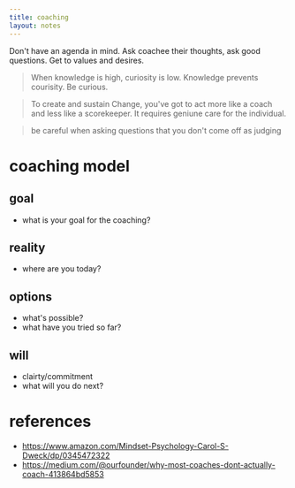 ```yaml
---
title: coaching
layout: notes
---
```


Don't have an agenda in mind. Ask coachee their thoughts, ask good questions. Get to values and desires.

> When knowledge is high, curiosity is low. Knowledge prevents courisity. Be curious.

> To create and sustain Change, you've got to act more like a coach and less like a scorekeeper. It requires geniune care for the individual. 

> be careful when asking questions that you don't come off as judging


# coaching model

## goal
- what is your goal for the coaching?

## reality
- where are you today?

## options
- what's possible?
- what have you tried so far?

## will
- clairty/commitment
- what will you do next?

# references
- https://www.amazon.com/Mindset-Psychology-Carol-S-Dweck/dp/0345472322
- https://medium.com/@ourfounder/why-most-coaches-dont-actually-coach-413864bd5853
